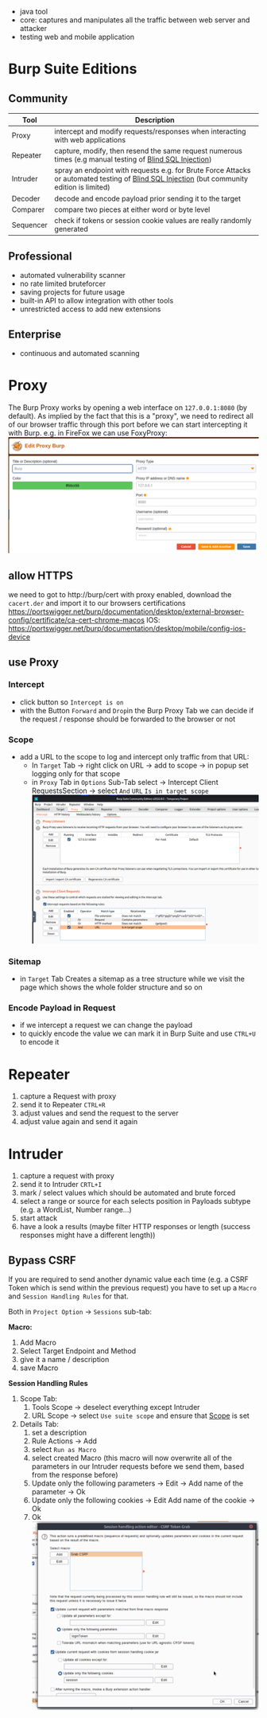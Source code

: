 - java tool
- core: captures and manipulates all the traffic between web server and attacker
- testing web and mobile application

# Burp Suite Editions
## Community

| Tool      | Description                                                                                                                                  |
| --------- | -------------------------------------------------------------------------------------------------------------------------------------------- |
| Proxy     | intercept and modify requests/responses when interacting with web applications                                                               |
| Repeater  | capture, modify, then resend the same request numerous times (e.g manual testing of [Blind SQL Injection](SQL%20Injection.md#Blind%20SQL%20Injection)) |
| Intruder  | spray an endpoint with requests e.g. for Brute Force Attacks or automated testing of [Blind SQL Injection](SQL%20Injection.md#Blind%20SQL%20Injection) (but community edition is limited)                                              |
| Decoder   | decode and encode payload prior sending it to the target                                                                                     |
| Comparer  | compare two pieces at either word or byte level                                                                                              |
| Sequencer | check if tokens or session cookie values are really randomly generated                                                                       |

## Professional
- automated vulnerability scanner
- no rate limited bruteforcer
- saving projects for future usage 
- built-in API to allow integration with other tools
- unrestricted access to add new extensions

## Enterprise 
- continuous and automated scanning


# Proxy
The Burp Proxy works by opening a web interface on `127.0.0.1:8080` (by default). As implied by the fact that this is a "proxy", we need to redirect all of our browser traffic through this port before we can start intercepting it with Burp. 
e.g. in FireFox we can use FoxyProxy:
![](attachments/Pasted%20image%2020230610045236.png)

## allow HTTPS
we need to got to http://burp/cert with proxy enabled, download the `cacert.der` and import it to our browsers certifications
https://portswigger.net/burp/documentation/desktop/external-browser-config/certificate/ca-cert-chrome-macos
IOS: https://portswigger.net/burp/documentation/desktop/mobile/config-ios-device

## use Proxy

### Intercept
- click button so `Intercept is on`
- with the Button `Forward` and `Drop`in the Burp Proxy Tab we can decide if the request / response should be forwarded to the browser or not

### Scope 
- add a URL to the scope to log and intercept only traffic from that URL:
	- In `Target` Tab -> right click on URL -> add to scope -> in popup set logging only for that scope
	- in `Proxy` Tab in `Options` Sub-Tab select -> Intercept Client RequestsSection -> select `And` `URL` `Is in target scope`
	  ![](attachments/Pasted%20image%2020230610053012.png)

### Sitemap
- in `Target` Tab Creates a sitemap as a tree structure while we visit the page which shows the whole folder structure and so on

### Encode Payload in Request
- if we intercept a request we can change the payload
- to quickly encode the value we can mark it in Burp Suite and use `CTRL+U` to encode it

# Repeater
1. capture a Request with proxy
2. send it to Repeater `CTRL+R`
3. adjust values and send the request to the server
4. adjust value again and send it again

# Intruder 
1. capture a request with proxy
2. send it to Intruder `CRTL+I`
3. mark / select values which should be automated and brute forced
4. select a range or source for each selects position in Payloads subtype (e.g. a WordList, Number range...)
5. start attack
6. have a look a results (maybe filter HTTP responses or length (success responses might have a different length))

## Bypass CSRF
If you are required to send another dynamic value each time (e.g. a CSRF Token which is send within the previous request) you have to set up a `Macro` and `Session Handling Rules` for that.

Both in `Project Option` -> `Sessions` sub-tab:

**Macro:**
1. Add Macro
2. Select Target Endpoint and Method
3. give it a name / description
4. save Macro

**Session Handling Rules**
1. Scope Tab:
	1. Tools Scope -> deselect everything except Intruder
	2. URL Scope -> select `Use suite scope` and ensure that [Scope](Burp%20Suite.md#Scope) is set
2. Details Tab:
	1. set a description
	2. Rule Actions -> Add
	3. select `Run as Macro`
	4. select created Macro (this macro will now overwrite all of the parameters in our Intruder requests before we send them, based from the response before)
	5. Update only the following parameters -> Edit -> Add name of the parameter -> Ok 
	6. Update only the following cookies -> Edit Add name of the cookie -> Ok
	7. Ok
	   ![](attachments/Pasted%20image%2020230612031425.png)